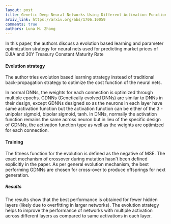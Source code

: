 ```yaml
---
layout: post
title: Genetic Deep Neural Networks Using Different Activation Functions for Financial Data Mining
arxiv_link: https://arxiv.org/abs/1706.10059
comments: true
authors: Luna M. Zhang
---
```

In this paper, the authors discuss a evolution based learning and parameter optimization strategy for neural nets used for predicting market prices of DJIA and 30Y Treasury Constant Maturity Rate

#### Evolution strategy

The author tries evolution based learning strategy instead of traditional back-propagation strategy to optimize the cost function of the neural nets.

In normal DNNs, the weights for each connection is optimized through multiple epochs. GDNNs (Genetically evolved DNNs) are similar to DNNs in their design, except GDNNs designed so as the neurons in each layer have same activation function but the activation function can be either of the 3 - unipolar sigmoid, bipolar sigmoid, tanh. In DNNs, normally the activation function remains the same across neuron but in lieu of the specific design of GDNNs, the activation function type as well as the weights are optimized for each connection.

#### Training

The fitness function for the evolution is defined as the negative of MSE. The exact mechanism of crossover during mutation hasn't been defined explicitly in the paper. As per general evolution mechanism, the best performing GDNNs are chosen for cross-over to produce offsprings for next generation.

##### Results

The results show that the best performance is obtained for fewer hidden layers (likely due to overfitting in larger networks). The evolution strategy helps to improve the performance of networks with multiple activation across different layers as compared to same activations in each layer.
